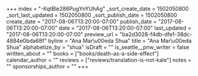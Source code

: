 +++
index = "-KqtBle286PugYnYUhAg"
_sort_create_date = 1502050800
_sort_last_updated = 1502050800
_sort_publish_date = 1502050800
create_date = "2017-08-06T13:20:00-07:00"
publish_date = "2017-08-06T13:20:00-07:00"
date = "2017-08-06T13:20:00-07:00"
last_updated = "2017-08-06T13:20:00-07:00"
preview_url = "ba2d3028-f4db-dfe1-38dc-4884e0bda68f"
byline = "Ana Mar\u00eda Shua"
title = "Ana Mar\u00eda Shua"
alphabetize_by = "shua"
isDraft = ""
is_seattle__pnw_writer = false
written_about = ""
books = ["books/death-as-a-side-effect"]
calendar_author = ""
reviews = ["reviews/translation-is-not-kale"]
notes = ""
sponsorships_author = ""
+++
